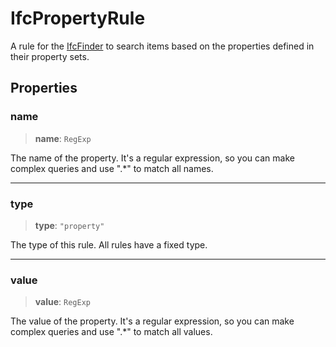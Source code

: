 # IfcPropertyRule

A rule for the [IfcFinder](../classes/IfcFinder.md) to search items based on the properties defined in their property sets.

## Properties

### name

> **name**: `RegExp`

The name of the property. It's a regular expression, so you can make complex queries and use ".*" to match all names.

***

### type

> **type**: `"property"`

The type of this rule. All rules have a fixed type.

***

### value

> **value**: `RegExp`

The value of the property. It's a regular expression, so you can make complex queries and use ".*" to match all values.
